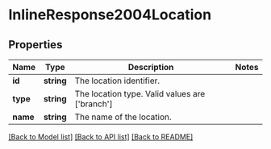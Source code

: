 # InlineResponse2004Location

## Properties
Name | Type | Description | Notes
------------ | ------------- | ------------- | -------------
**id** | **string** | The location identifier. | 
**type** | **string** | The location type. Valid values are [&#39;branch&#39;] | 
**name** | **string** | The name of the location. | 

[[Back to Model list]](../README.md#documentation-for-models) [[Back to API list]](../README.md#documentation-for-api-endpoints) [[Back to README]](../README.md)


